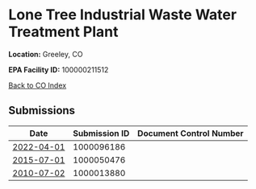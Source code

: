 # Lone Tree Industrial Waste Water Treatment Plant

**Location:** Greeley, CO

**EPA Facility ID:** 100000211512

[Back to CO Index](../../index.md)

## Submissions

| Date | Submission ID | Document Control Number |
|------|--------------|-------------------------|
| [2022-04-01](submissions/1000096186.md) | 1000096186 |  |
| [2015-07-01](submissions/1000050476.md) | 1000050476 |  |
| [2010-07-02](submissions/1000013880.md) | 1000013880 |  |
